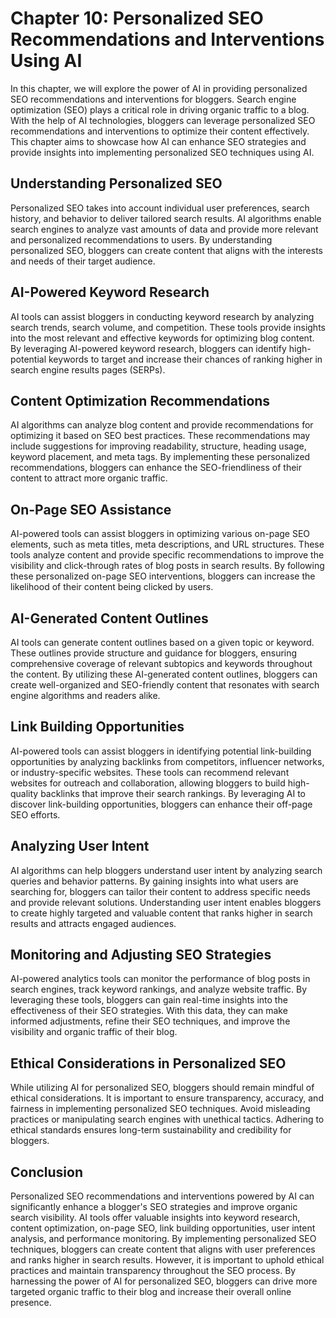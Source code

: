 Chapter 10: Personalized SEO Recommendations and Interventions Using AI
=======================================================================

In this chapter, we will explore the power of AI in providing personalized SEO recommendations and interventions for bloggers. Search engine optimization (SEO) plays a critical role in driving organic traffic to a blog. With the help of AI technologies, bloggers can leverage personalized SEO recommendations and interventions to optimize their content effectively. This chapter aims to showcase how AI can enhance SEO strategies and provide insights into implementing personalized SEO techniques using AI.

Understanding Personalized SEO
------------------------------

Personalized SEO takes into account individual user preferences, search history, and behavior to deliver tailored search results. AI algorithms enable search engines to analyze vast amounts of data and provide more relevant and personalized recommendations to users. By understanding personalized SEO, bloggers can create content that aligns with the interests and needs of their target audience.

AI-Powered Keyword Research
---------------------------

AI tools can assist bloggers in conducting keyword research by analyzing search trends, search volume, and competition. These tools provide insights into the most relevant and effective keywords for optimizing blog content. By leveraging AI-powered keyword research, bloggers can identify high-potential keywords to target and increase their chances of ranking higher in search engine results pages (SERPs).

Content Optimization Recommendations
------------------------------------

AI algorithms can analyze blog content and provide recommendations for optimizing it based on SEO best practices. These recommendations may include suggestions for improving readability, structure, heading usage, keyword placement, and meta tags. By implementing these personalized recommendations, bloggers can enhance the SEO-friendliness of their content to attract more organic traffic.

On-Page SEO Assistance
----------------------

AI-powered tools can assist bloggers in optimizing various on-page SEO elements, such as meta titles, meta descriptions, and URL structures. These tools analyze content and provide specific recommendations to improve the visibility and click-through rates of blog posts in search results. By following these personalized on-page SEO interventions, bloggers can increase the likelihood of their content being clicked by users.

AI-Generated Content Outlines
-----------------------------

AI tools can generate content outlines based on a given topic or keyword. These outlines provide structure and guidance for bloggers, ensuring comprehensive coverage of relevant subtopics and keywords throughout the content. By utilizing these AI-generated content outlines, bloggers can create well-organized and SEO-friendly content that resonates with search engine algorithms and readers alike.

Link Building Opportunities
---------------------------

AI-powered tools can assist bloggers in identifying potential link-building opportunities by analyzing backlinks from competitors, influencer networks, or industry-specific websites. These tools can recommend relevant websites for outreach and collaboration, allowing bloggers to build high-quality backlinks that improve their search rankings. By leveraging AI to discover link-building opportunities, bloggers can enhance their off-page SEO efforts.

Analyzing User Intent
---------------------

AI algorithms can help bloggers understand user intent by analyzing search queries and behavior patterns. By gaining insights into what users are searching for, bloggers can tailor their content to address specific needs and provide relevant solutions. Understanding user intent enables bloggers to create highly targeted and valuable content that ranks higher in search results and attracts engaged audiences.

Monitoring and Adjusting SEO Strategies
---------------------------------------

AI-powered analytics tools can monitor the performance of blog posts in search engines, track keyword rankings, and analyze website traffic. By leveraging these tools, bloggers can gain real-time insights into the effectiveness of their SEO strategies. With this data, they can make informed adjustments, refine their SEO techniques, and improve the visibility and organic traffic of their blog.

Ethical Considerations in Personalized SEO
------------------------------------------

While utilizing AI for personalized SEO, bloggers should remain mindful of ethical considerations. It is important to ensure transparency, accuracy, and fairness in implementing personalized SEO techniques. Avoid misleading practices or manipulating search engines with unethical tactics. Adhering to ethical standards ensures long-term sustainability and credibility for bloggers.

Conclusion
----------

Personalized SEO recommendations and interventions powered by AI can significantly enhance a blogger's SEO strategies and improve organic search visibility. AI tools offer valuable insights into keyword research, content optimization, on-page SEO, link building opportunities, user intent analysis, and performance monitoring. By implementing personalized SEO techniques, bloggers can create content that aligns with user preferences and ranks higher in search results. However, it is important to uphold ethical practices and maintain transparency throughout the SEO process. By harnessing the power of AI for personalized SEO, bloggers can drive more targeted organic traffic to their blog and increase their overall online presence.
